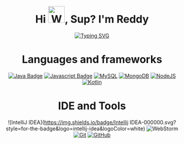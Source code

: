 <h1 align="center">Hi <img src="https://raw.githubusercontent.com/nixin72/nixin72/master/wave.gif" 
         alt="Waving hand animated gif"
         height="45"
         width="45" />, Sup? I'm Reddy</h1>
         
<div align="center">
 
[![Typing SVG](https://readme-typing-svg.herokuapp.com?font=Arial&size=24&duration=3000&color=F70000&center=true&vCenter=true&lines=I'm+a+moron+that+loves+to+code+%3AD)](https://git.io/typing-svg)
</div>
<div align="center">
  
<h1>Languages and frameworks</h1>
  
[![Java Badge](https://img.shields.io/badge/Java-ED8B00?style=for-the-badge&logo=java&logoColor=white)](#)
[![Javascript Badge](https://img.shields.io/badge/JavaScript-F7DF1E?style=for-the-badge&logo=javascript&logoColor=black)](#)
[![MySQL](https://img.shields.io/badge/mysql-%2300f.svg?style=for-the-badge&logo=mysql&logoColor=white)](#)
[![MongoDB](https://img.shields.io/badge/MongoDB-%234ea94b.svg?style=for-the-badge&logo=mongodb&logoColor=white)](#)
[![NodeJS](https://img.shields.io/badge/node.js-6DA55F?style=for-the-badge&logo=node.js&logoColor=white)](#)
[![Kotlin](https://img.shields.io/badge/KOTLIN-B75EA4?style=for-the-badge&logo=kotlin&logoColor=white)](#)
<h1>IDE and Tools</h1>

![IntelliJ IDEA](https://img.shields.io/badge/Intellij IDEA-000000.svg?style=for-the-badge&logo=intellij-idea&logoColor=white)
![WebStorm](https://img.shields.io/badge/webstorm-143?style=for-the-badge&logo=webstorm&logoColor=white&color=black)
[![Git](https://img.shields.io/badge/git-%23F05033.svg?style=for-the-badge&logo=git&logoColor=white)](https://git-scm.com/)
[![GitHub](https://img.shields.io/badge/github-%23121011.svg?style=for-the-badge&logo=github&logoColor=white)](https://github.com)

</div>
